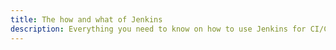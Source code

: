 ```yaml
---
title: The how and what of Jenkins
description: Everything you need to know on how to use Jenkins for CI/CD
---
```

